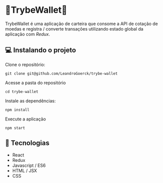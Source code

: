 # :briefcase:TrybeWallet:briefcase:
TrybeWallet é uma aplicação de carteira que consome a API de cotação de moedas e registra / converte transações utilizando estado global da aplicação com _Redux_.

## 💻 Instalando o projeto

Clone o repositório:

```
git clone git@github.com/LeandroGoerck/trybe-wallet
```

Acesse a pasta do repositório

```
cd trybe-wallet
```

Instale as dependências:
```
npm install
```

Execute a aplicação
```
npm start
```

## :rocket: Tecnologias
- React
- Redux
- Javascript / ES6
- HTML / JSX
- CSS

